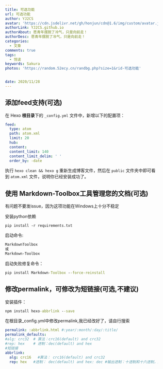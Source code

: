 ```yaml
---
title: 可选功能
url: 可选功能
author: YJ2CS
avatar: 'https://cdn.jsdelivr.net/gh/honjun/cdn@1.6/img/custom/avatar.jpg'
authorLink: YJ2CS.github.io
authorAbout: 愿青年摆脱了冷气，只是向前走！
authorDesc: 愿青年摆脱了冷气，只是向前走！
categories:
  - 文章
comments: true
tags:
  - 悦读
keywords: Sakura
photos: 'https://random.52ecy.cn/randbg.php?size=1&rid-可选功能'

 
date: 2020/11/28
---
```






## 添加feed支持(可选)
在 Hexo **根目录**下的 `_config.yml` 文件中，新增以下的配置项：

```yaml
feed:
  type: atom
  path: atom.xml
  limit: 20
  hub:
  content:
  content_limit: 140
  content_limit_delim: ' '
  order_by: -date
```

执行 `hexo clean && hexo g` 重新生成博客文件，然后在 `public` 文件夹中即可看到 `atom.xml` 文件，说明你已经安装成功了。


## 使用 Markdown-Toolbox工具管理您的文档(可选)
有问题不要发issue，因为这项功能在Windows上十分不稳定

安装python依赖
```shell
pip install -r requirements.txt
```

启动命令:

```cmd
MarkdownToolbox
或
Markdown-Toolbox
```

启动失败修复命令：

```cmd
pip install Markdown-Toolbox --force-reinstall
```

## 修改permalink，可修改为短链接(可选,不建议)

安装插件：

```cmd
npm install hexo-abbrlink --save
```

在根目录_config.yml中修改permalink,我已经改好了，请自行搜索

```yaml
permalink: :abbrlink.html #:year/:month/:day/:title/
permalink_defaults:
#alg: crc32  # 算法：crc16(default) and crc32
#rep: hex    # 进制：dec(default) and hex
#短链接
abbrlink:
  alg: crc16   #算法： crc16(default) and crc32
  rep: hex   #进制： dec(default) and hex: dec #输出进制：十进制和十六进制，默认为10进制。丨dec为十进制，hex为十六进制

```

